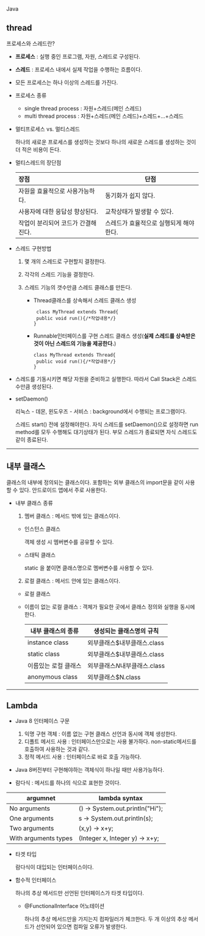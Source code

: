 Java

## thread

프로세스와 스레드란?

* **프로세스** : 실행 중인 프로그램, 자원, 스레드로 구성된다.

* **스레드** : 프로세스 내에서 실제 작업을 수행하는 흐름이다.

* 모든 프로세스는 하나 이상의 스레드를 가진다.

* 프로세스 종류

  * single thread process : 자원+스레드(메인 스레드)
  * multi thread process : 자원+스레드(메인 스레드)+스레드+...+스레드

* 멀티프로세스 vs. 멀티스레드

  하나의 새로운 프로세스를 생성하는 것보다 하나의 새로운 스레드를 생성하는 것이 더 적은 비용이 든다.

* 멀티스레드의 장단점

  | 장점                               | 단점                                   |
  | :--------------------------------- | -------------------------------------- |
  | 자원을 효율적으로 사용가능하다.    | 동기화가 쉽지 않다.                    |
  | 사용자에 대한 응답성 향상된다.     | 교착상태가 발생할 수 있다.             |
  | 작업이 분리되어 코드가 간결해진다. | 스레드가 효율적으로 실행되게 해야한다. |

* 스레드 구현방법

  1. 몇 개의 스레드로 구현할지 결정한다.

  2. 각각의 스레드 기능을 결정한다.

  3. 스레드 기능의 갯수만큼 스레드 클래스를 만든다.

     * Thread클래스를 상속해서 스레드 클래스 생성

       ```
        class MyThread extends Thread{
       	public void run(){/*작업내용*/}
       }
       ```

     * Runnable인터페이스를 구현 스레드 클래스 생성(**실제 스레드를 상속받은 것이 아닌 스레드의 기능을 제공한다.**)

       ```
       class MyThread extends Thread{
       	public void run(){/*작업내용*/}
       }
       ```

* 스레드를 기동시키면 해당 자원을 준비하고 실행한다. 따라서 Call Stack은 스레드 수만큼 생성된다. 

* setDaemon()

  리눅스 - 데몬, 윈도우즈 - 서비스 : background에서 수행되는 프로그램이다.

  스레드 start() 전에 설정해야한다. 자식 스레드를 setDaemon()으로 설정하면 run method를 모두 수행해도 대기상태가 된다. 부모 스레드가 종료되면 자식 스레드도 같이 종료된다.

---

## 내부 클래스

클래스의 내부에 정의되는 클래스이다. 포함하는 외부 클래스의 import문을 같이 사용할 수 있다.  안드로이드 앱에서 주로 사용한다. 

* 내부 클래스 종류

  1. 멤버 클래스 : 메서드 밖에 있는 클래스이다.

   * 인스턴스 클래스

     객체 생성 시 멤버변수를 공유할 수 있다. 

  *  스태틱 클래스

     static 을 붙이면 클래스명으로 멤버변수를 사용할 수 있다.

  2. 로컬 클래스 : 메서드 안에 있는 클래스이다.

  * 로컬 클래스

  * 이름이 없는 로컬 클래스 : 객체가 필요한 곳에서 클래스 정의와 실행을 동시에 한다.

    | 내부 클래스의 종류   | 생성되는 클래스명의 규칙      |
    | -------------------- | ----------------------------- |
    | instance class       | 외부클래스$내부클래스.class   |
    | static class         | 외부클래스$내부클래스.class   |
    | 이름있는 로컬 클래스 | 외부클래스$N$내부클래스.class |
    | anonymous class      | 외부클래스$N.class            |

---

## Lambda

* Java 8 인터페이스 구문
  1. 익명 구현 객체 : 이름 없는 구현 클래스 선언과 동시에 객체 생성한다.
  2. 디폴트 메서드 사용 : 인터페이스만으로는 사용 불가하다. non-static메서드를 호출하여 사용하는 것과 같다.
  3. 정적 메서드 사용 : 인터페이스로 바로 호출 가능하다.
* Java 8버전부터 구현해야하는 객체식이 하나일 때만 사용가능하다.

* 람다식 : 메서드를 하나의 식으로 표현한 것이다.

| argumnet             | lambda syntax                   |
| -------------------- | ------------------------------- |
| No arguments         | () -> System.out.println("Hi"); |
| One arguments        | s -> System.out.println(s);     |
| Two arguments        | (x,y) -> x+y;                   |
| With arguments types | (Integer x, Integer y) -> x+y;  |

* 타겟 타입

  람다식이 대입되는 인터페이스이다.

* 함수적 인터페이스

  하나의 추상 메서드만 선언된 인터페이스가 타겟 타입이다.
  * @FunctionalInterface 어노테이션

    하나의 추상 메서드만을 가지는지 컴파일러가 체크한다. 두 개 이상의 추상 메서드가 선언되어 있으면 컴파일 오류가 발생한다.

